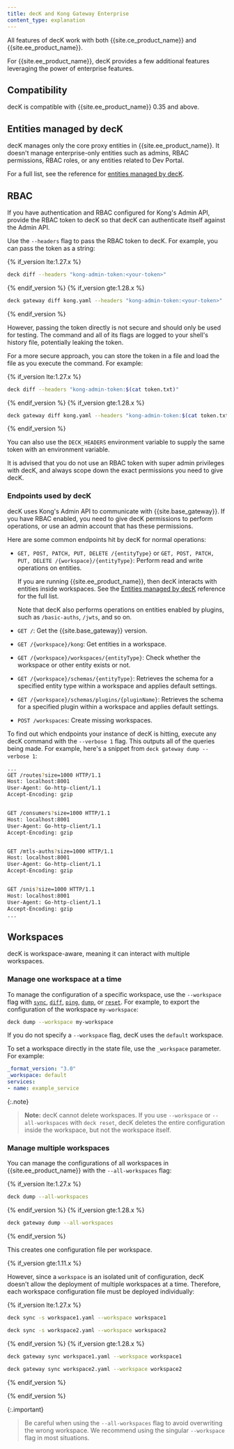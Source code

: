 ```yaml
---
title: decK and Kong Gateway Enterprise
content_type: explanation
---
```


All features of decK work with both {{site.ce_product_name}} and {{site.ee_product_name}}.

For {{site.ee_product_name}}, decK provides a few additional features leveraging the
power of enterprise features.

## Compatibility

decK is compatible with {{site.ee_product_name}} 0.35 and above.

## Entities managed by decK

decK manages only the core proxy entities in {{site.ee_product_name}}. It doesn't
manage enterprise-only entities such as admins, RBAC permissions, RBAC roles,
or any entities related to Dev Portal.

For a full list, see the reference for [entities managed by decK](/deck/{{page.release}}/reference/entities/).

## RBAC

If you have authentication and RBAC configured for Kong's Admin API, provide the
RBAC token to decK so that decK can authenticate itself against the Admin API.

Use the `--headers` flag to pass the RBAC token to decK. For example, you can pass the token as a string:

{% if_version lte:1.27.x %}
```sh
deck diff --headers "kong-admin-token:<your-token>"
```
{% endif_version %}
{% if_version gte:1.28.x %}
```sh
deck gateway diff kong.yaml --headers "kong-admin-token:<your-token>"
```
{% endif_version %}


However, passing the token directly is not secure and should only be used for testing. The command and all of its flags are logged to your shell's history file, potentially leaking the token.

For a more secure approach, you can store the token in a file and load the file as you execute the command. For example:

{% if_version lte:1.27.x %}
```sh
deck diff --headers "kong-admin-token:$(cat token.txt)"
```
{% endif_version %}
{% if_version gte:1.28.x %}
```sh
deck gateway diff kong.yaml --headers "kong-admin-token:$(cat token.txt)"
```
{% endif_version %}

You can also use the `DECK_HEADERS` environment variable to supply the same token with an environment variable.

It is advised that you do not use an RBAC token with super admin privileges
with decK, and always scope down the exact permissions you need to give
decK.

### Endpoints used by decK

decK uses Kong's Admin API to communicate with {{site.base_gateway}}. 
If you have RBAC enabled, you need to give decK permissions to perform operations, or use an admin account that has these permissions. 

Here are some common endpoints hit by decK for normal operations:

* `GET, POST, PATCH, PUT, DELETE /{entityType}` or `GET, POST, PATCH, PUT, DELETE /{workspace}/{entityType}`: Perform read and write operations on entities.

   If you are running {{site.ee_product_name}}, then decK interacts with entities inside workspaces. 
   See the [Entities managed by decK](/deck/{{page.release}}/reference/entities/) reference for the full list.
   
   Note that decK also performs operations on entities enabled by plugins, such as `/basic-auths`, `/jwts`, and so on.
* `GET /`: Get the {{site.base_gateway}} version.
* `GET /{workspace}/kong`: Get entities in a workspace.
* `GET /{workspace}/workspaces/{entityType}`: Check whether the workspace or other entity exists or not.
* `GET /{workspace}/schemas/{entityType}`: Retrieves the schema for a specified entity type within a workspace and applies default settings.
* `GET /{workspace}/schemas/plugins/{pluginName}`: Retrieves the schema for a specified plugin within a workspace and applies default settings.
* `POST /workspaces`: Create missing workspaces.

To find out which endpoints your instance of decK is hitting, execute any decK command with the `--verbose 1` flag. 
This outputs all of the queries being made. For example, here's a snippet from `deck gateway dump --verbose 1`:

```sh
...
GET /routes?size=1000 HTTP/1.1
Host: localhost:8001
User-Agent: Go-http-client/1.1
Accept-Encoding: gzip


GET /consumers?size=1000 HTTP/1.1
Host: localhost:8001
User-Agent: Go-http-client/1.1
Accept-Encoding: gzip


GET /mtls-auths?size=1000 HTTP/1.1
Host: localhost:8001
User-Agent: Go-http-client/1.1
Accept-Encoding: gzip


GET /snis?size=1000 HTTP/1.1
Host: localhost:8001
User-Agent: Go-http-client/1.1
Accept-Encoding: gzip
...
```

## Workspaces

decK is workspace-aware, meaning it can interact with multiple workspaces.

### Manage one workspace at a time

To manage the configuration of a specific workspace, use the `--workspace` flag with [`sync`](/deck/{{page.release}}/reference/deck_sync/),
[`diff`](/deck/{{page.release}}/reference/deck_diff),
[`ping`](/deck/{{page.release}}/reference/deck_ping),
[`dump`](/deck/{{page.release}}/reference/deck_dump), or
[`reset`](/deck/{{page.release}}/reference/deck_reset). For example, to
export the configuration of the workspace `my-workspace`:

```sh
deck dump --workspace my-workspace
```

If you do not specify a `--workspace` flag, decK uses the `default` workspace.

To set a workspace directly in the state file, use the `_workspace` parameter.
For example:

```yaml
_format_version: "3.0"
_workspace: default
services:
- name: example_service
```

{:.note}
> **Note:** decK cannot delete workspaces. If you use `--workspace` or
`--all-workspaces` with `deck reset`, decK deletes the entire configuration
inside the workspace, but not the workspace itself.

### Manage multiple workspaces

You can manage the configurations of all workspaces in {{site.ee_product_name}}
with the `--all-workspaces` flag:

{% if_version lte:1.27.x %}
```sh
deck dump --all-workspaces
```
{% endif_version %}
{% if_version gte:1.28.x %}
```sh
deck gateway dump --all-workspaces
```
{% endif_version %}

This creates one configuration file per workspace.

{% if_version gte:1.11.x %}

However, since a `workspace` is an isolated unit of configuration, decK doesn't
allow the deployment of multiple workspaces at a time. Therefore, each
workspace configuration file must be deployed individually:

{% if_version lte:1.27.x %}

```sh
deck sync -s workspace1.yaml --workspace workspace1
```

```sh
deck sync -s workspace2.yaml --workspace workspace2
```
{% endif_version %}
{% if_version gte:1.28.x %}

```sh
deck gateway sync workspace1.yaml --workspace workspace1
```

```sh
deck gateway sync workspace2.yaml --workspace workspace2
```
{% endif_version %}

{% endif_version %}

{:.important}
> Be careful when using the `--all-workspaces` flag to avoid overwriting the wrong workspace. We
recommend using the singular `--workspace` flag in most situations.
